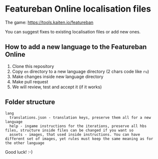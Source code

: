 # Featureban Online localisation files

The game: https://tools.kaiten.io/featureban

You can suggest fixes to existing localisation files or add new ones.

## How to add a new language to the Featureban Online

1. Clone this repository
2. Copy `en` directory to a new language directory (2 chars code like `ru`)
3. Make changes inside new language directory
4. Make pull request
5. We will review, test and accept it (if it works)

## Folder structure

```
lang
  translations.json - translation keys, preserve them all for a new language
  help - ingame instructions for the iterations, preserve all hbs files, structure inside files can be changed if you want so
  assets - images, that used inside instructions. You can have different set of images, yet rules must keep the same meaning as for the other language
```


Good luck! :-)

